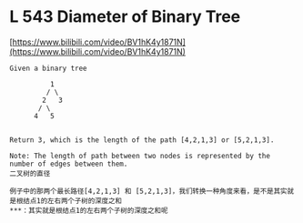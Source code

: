 # L 543 Diameter of Binary Tree
 
[https://www.bilibili.com/video/BV1hK4y1871N](https://www.bilibili.com/video/BV1hK4y1871N)


```
Given a binary tree

          1
         / \
        2   3
       / \
      4   5


Return 3, which is the length of the path [4,2,1,3] or [5,2,1,3].

Note: The length of path between two nodes is represented by the number of edges between them.
二叉树的直径

例子中的那两个最长路径[4,2,1,3] 和 [5,2,1,3]，我们转换一种角度来看，是不是其实就是根结点1的左右两个子树的深度之和
***：其实就是根结点1的左右两个子树的深度之和呢
```
